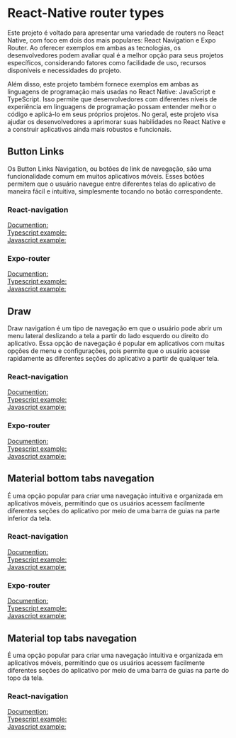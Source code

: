 # React-Native router types

Este projeto é voltado para apresentar uma variedade de routers no React Native, com foco em dois dos mais populares: React Navigation e Expo Router. Ao oferecer exemplos em ambas as tecnologias, os desenvolvedores podem avaliar qual é a melhor opção para seus projetos específicos, considerando fatores como facilidade de uso, recursos disponíveis e necessidades do projeto.

Além disso, este projeto também fornece exemplos em ambas as linguagens de programação mais usadas no React Native: JavaScript e TypeScript. Isso permite que desenvolvedores com diferentes níveis de experiência em linguagens de programação possam entender melhor o código e aplicá-lo em seus próprios projetos. No geral, este projeto visa ajudar os desenvolvedores a aprimorar suas habilidades no React Native e a construir aplicativos ainda mais robustos e funcionais.

## Button Links

Os Button Links Navigation, ou botões de link de navegação, são uma funcionalidade comum em muitos aplicativos móveis. Esses botões permitem que o usuário navegue entre diferentes telas do aplicativo de maneira fácil e intuitiva, simplesmente tocando no botão correspondente. 

### React-navigation

<a href="https://github.com/fullzer4/React-Native_Routers/tree/main/react-navigation/ButtonLinks"> Documention: </a>
<br/>
<a href="https://github.com/fullzer4/React-Native_Routers/tree/main/react-navigation/ButtonLinks/typescript"> Typescript example: </a>
<br/>
<a href="https://github.com/fullzer4/React-Native_Routers/tree/main/react-navigation/ButtonLinks/javascript"> Javascript example: </a>

### Expo-router

<a href="https://github.com/fullzer4/React-Native_Routers/tree/main/expo-router/ButtonLinks"> Documention: </a>
<br/>
<a href="https://github.com/fullzer4/React-Native_Routers/tree/main/expo-router/ButtonLinks/typescript"> Typescript example: </a>
<br/>
<a href="https://github.com/fullzer4/React-Native_Routers/tree/main/expo-router/ButtonLinks/javascript"> Javascript example: </a>

## Draw

Draw navigation é um tipo de navegação em que o usuário pode abrir um menu lateral deslizando a tela a partir do lado esquerdo ou direito do aplicativo. Essa opção de navegação é popular em aplicativos com muitas opções de menu e configurações, pois permite que o usuário acesse rapidamente as diferentes seções do aplicativo a partir de qualquer tela.

### React-navigation

<a href="https://github.com/fullzer4/React-Native_Routers/tree/main/react-navigation/Draw"> Documention: </a>
<br/>
<a href="https://github.com/fullzer4/React-Native_Routers/tree/main/react-navigation/Draw/typescript"> Typescript example: </a>
<br/>
<a href="https://github.com/fullzer4/React-Native_Routers/tree/main/react-navigation/Draw/javascript"> Javascript example: </a>

### Expo-router

<a href="https://github.com/fullzer4/React-Native_Routers/tree/main/expo-router/Draw"> Documention: </a>
<br/>
<a href="https://github.com/fullzer4/React-Native_Routers/tree/main/expo-router/Draw/typescript"> Typescript example: </a>
<br/>
<a href="https://github.com/fullzer4/React-Native_Routers/tree/main/expo-router/Draw/javascript"> Javascript example: </a>

## Material bottom tabs navegation

É uma opção popular para criar uma navegação intuitiva e organizada em aplicativos móveis, permitindo que os usuários acessem facilmente diferentes seções do aplicativo por meio de uma barra de guias na parte inferior da tela. 

### React-navigation

<a href="https://github.com/fullzer4/React-Native_Routers/tree/main/react-navigation/TabsNavegationBottom"> Documention: </a>
<br/>
<a href="https://github.com/fullzer4/React-Native_Routers/tree/main/react-navigation/TabsNavegationBottom/typescript"> Typescript example: </a>
<br/>
<a href="https://github.com/fullzer4/React-Native_Routers/tree/main/react-navigation/TabsNavegationBottom/javascript"> Javascript example: </a>

### Expo-router

<a href="https://github.com/fullzer4/React-Native_Routers/tree/main/expo-router/TabsNavegationBottom"> Documention: </a>
<br/>
<a href="https://github.com/fullzer4/React-Native_Routers/tree/main/expo-router/TabsNavegationBottom/typescript"> Typescript example: </a>
<br/>
<a href="https://github.com/fullzer4/React-Native_Routers/tree/main/expo-router/TabsNavegationBottom/javascript"> Javascript example: </a>

## Material top tabs navegation

É uma opção popular para criar uma navegação intuitiva e organizada em aplicativos móveis, permitindo que os usuários acessem facilmente diferentes seções do aplicativo por meio de uma barra de guias na parte do topo da tela. 

### React-navigation

<a href="https://github.com/fullzer4/React-Native_Routers/tree/main/react-navigation/TabsNavegationTop"> Documention: </a>
<br/>
<a href="https://github.com/fullzer4/React-Native_Routers/tree/main/react-navigation/TabsNavegationTop/typescript"> Typescript example: </a>
<br/>
<a href="https://github.com/fullzer4/React-Native_Routers/tree/main/react-navigation/TabsNavegationTop/javascript"> Javascript example: </a>
